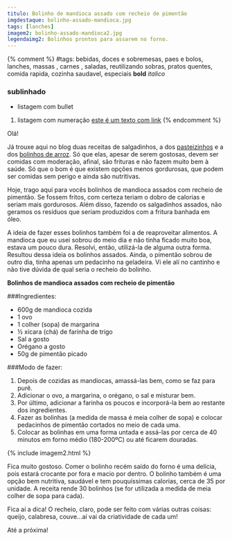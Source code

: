 ```yaml
---
titulo: Bolinho de mandioca assado com recheio de pimentão
imgdestaque: bolinho-assado-mandioca.jpg
tags: [lanches]
imagem2: bolinho-assado-mandioca2.jpg
legendaimg2: Bolinhos prontos para assarem no forno.
---
```

{% comment %}
#tags: bebidas, doces e sobremesas, paes e bolos, lanches, massas , carnes , saladas, reutilizando sobras, pratos quentes, comida rapida, cozinha saudavel, especiais
**bold**
*italico*
### sublinhado
* listagem com bullet
1. listagem com numeração
[este é um texto com link](https://www.enderecodolink.com)
{% endcomment %}

Olá!

Já trouxe aqui no blog duas receitas de salgadinhos, a dos [pasteizinhos](https://paneladepau.github.io/paneladepau-jekyll-blog/pastel-frito) e a dos [bolinhos de arroz](https://paneladepau.github.io/paneladepau-jekyll-blog/bolinho-salgado-frito). Só que elas, apesar de serem gostosas, devem ser comidas com moderação, afinal, são frituras e não fazem muito bem à saúde. Só que o bom é que existem opções menos gordurosas, que podem ser comidas sem perigo e ainda são nutritivas.

Hoje, trago aqui para vocês bolinhos de mandioca assados com recheio de pimentão. Se fossem fritos, com certeza teriam o dobro de calorias e seriam mais gordurosos. Além disso, fazendo os salgadinhos assados, não geramos os resíduos que seriam produzidos com a fritura banhada em óleo.

A ideia de fazer esses bolinhos também foi a de reaproveitar alimentos. A mandioca que eu usei sobrou do meio dia e não tinha ficado muito boa, estava um pouco dura. Resolvi, então, utilizá-la de alguma outra forma. Resultou dessa ideia os bolinhos assados. Ainda, o pimentão sobrou de outro dia, tinha apenas um pedacinho na geladeira. Vi ele alí no cantinho e não tive dúvida de qual seria o recheio do bolinho.

**Bolinhos de mandioca assados com recheio de pimentão**

###Ingredientes:

* 600g de mandioca cozida
* 1 ovo
* 1 colher (sopa) de margarina
* ½ xícara (chá) de farinha de trigo
* Sal a gosto
* Orégano a gosto
* 50g de pimentão picado

###Modo de fazer:

1. Depois de cozidas as mandiocas, amassá-las bem, como se faz para purê.
2. Adicionar o ovo, a margarina, o orégano, o sal e misturar bem.
3. Por último, adicionar a farinha os poucos e incorporá-la bem ao restante dos ingredientes.
4. Fazer as bolinhas (a medida de massa é meia colher de sopa) e colocar pedacinhos de pimentão cortados no meio de cada uma.
5. Colocar as bolinhas em uma forma untada e assá-las por cerca de 40 minutos em forno médio (180-200ºC) ou até ficarem douradas.

{% include imagem2.html %}

Fica muito gostoso. Comer o bolinho recém saído do forno é uma delícia, pois estará crocante por fora e macio por dentro. O bolinho também é uma opção bem nutritiva, saudável e tem pouquíssimas calorias, cerca de 35 por unidade. A receita rende 30 bolinhos (se for utilizada a medida de meia colher de sopa para cada).

Fica aí a dica! O recheio, claro, pode ser feito com várias outras coisas: queijo, calabresa, couve...aí vai da criatividade de cada um!

Até a próxima!


